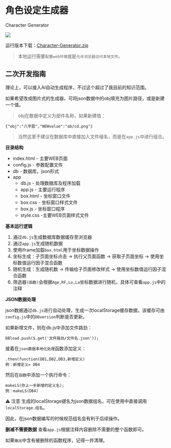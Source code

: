 角色设定生成器
=========================
Character Generator

[![](https://img.shields.io/badge/website-kumame.github.io/Tools/cg-blue.svg?style=for-the-badge&logo=appveyor)](https://kumame.github.io/Tools/cg)

运行版本下载：[Character-Generator.zip](https://github.com/kumame/Tools/archive/refs/heads/Character-Generator.zip)
> 本地运行需要`配置web环境`或是`允许浏览器访问本地文件`。

## 二次开发指南
理论上，可以接入AI自动生成程序，不过这个超过了我目前的知识范围。

如果希望改成图片式的生成器，可将json数据中的obj填充为图片路径，或是新建一个值。
> obj在数据中定义为部件名称，如果新建值：
```
{"obj":"八字眉","NEWvalue":"ab/cd.png"}
```
> 当然这里不建议在数据库中直接加入文件缀名，而是在`app.js`中进行组合。


**目录结构**
- index.html - 主要WEB页面
- config.js - 参数配置文件
- db - 数据库，json形式
- app
  - db.js - 处理数据库及程序加载
  - app.js - 主要运行程序
  - box.html - 坐标窗口文件
  - box.css - 坐标窗口样式文件
  - box.js - 坐标窗口程序
  - style.css -主要WEB页面样式文件


**基本运行逻辑**
1. 通过`db.js`生成数据库数据缓存至浏览器
2. 通过`app.js`生成随机数据
3. 使用iframe加载`box.html`用于坐标数据操作
4. 坐标生成：子页面坐标点击 -> 执行父页面函数 -> 获取子页面坐标 -> 使用坐标数值运行因子混合函数
5. 随机生成：生成随机数 -> 传输给子页面修改样式 -> 使用坐标数值运行因子混合函数
6. 筛选器`(函数)`会根据`Age,RF,Lo,La`坐标数据进行随机，具体可查看`app.js`中的注释


**JSON数据处理**

json数据通过`db.js`进行自动处理，生成一次localStorage缓存数据，该缓存可由`config.js`中的`DBversion`判断是否更新。

如果新增文件，则在db.js中添加文件路劲：
```
DBload.push($.get('文件路劲/文件名.json'));
```
接着在`json数据本地化处理`函数添加定义：
```
.then(function(DB1,DB2,DB3,新增定义)
例：新增定义= DB4
```
然后在`函数`中添加一个执行命令：
```
makeLS(你上一步新增的定义名);
例：makeLS(DB4)
```
:warning: 注意
生成的localStorage键名为json数据组名，可在使用中直接调用`localStorage.组名`。

因此，在json数据编写的时候规范组名会有利于后续操作。


**删减不需要数据**
查看`app.js`根据注释内容删除不需要的整个函数即可。

如果`输出`中含有被删除的函数程序，记得一并清理。